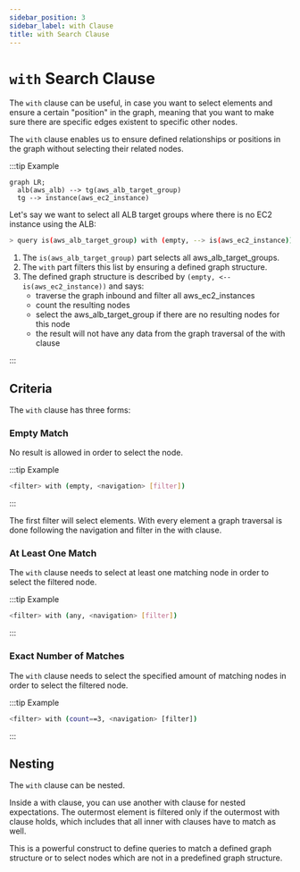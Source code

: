 ```yaml
---
sidebar_position: 3
sidebar_label: with Clause
title: with Search Clause
---
```


# `with` Search Clause

The `with` clause can be useful, in case you want to select elements and ensure a certain "position" in the graph, meaning that you want to make sure there are specific edges existent to specific other nodes.

The `with` clause enables us to ensure defined relationships or positions in the graph without selecting their related nodes.

:::tip Example

```mermaid
graph LR;
  alb(aws_alb) --> tg(aws_alb_target_group)
  tg --> instance(aws_ec2_instance)
```

Let's say we want to select all ALB target groups where there is no EC2 instance using the ALB:

```bash
> query is(aws_alb_target_group) with (empty, --> is(aws_ec2_instance))
```

1. The `is(aws_alb_target_group)` part selects all aws_alb_target_groups.
2. The `with` part filters this list by ensuring a defined graph structure.
3. The defined graph structure is described by `(empty, <-- is(aws_ec2_instance))` and says:
   - traverse the graph inbound and filter all aws_ec2_instances
   - count the resulting nodes
   - select the aws_alb_target_group if there are no resulting nodes for this node
   - the result will not have any data from the graph traversal of the with clause

:::

## Criteria

The `with` clause has three forms:

### Empty Match

No result is allowed in order to select the node.

:::tip Example

```bash
<filter> with (empty, <navigation> [filter])
```

:::

The first filter will select elements. With every element a graph traversal is done following the navigation and filter in the with clause.

### At Least One Match

The `with` clause needs to select at least one matching node in order to select the filtered node.

:::tip Example

```bash
<filter> with (any, <navigation> [filter])
```

:::

### Exact Number of Matches

The `with` clause needs to select the specified amount of matching nodes in order to select the filtered node.

:::tip Example

```bash
<filter> with (count==3, <navigation> [filter])
```

:::

## Nesting

The `with` clause can be nested.

Inside a with clause, you can use another with clause for nested expectations. The outermost element is filtered only if the outermost with clause holds, which includes that all inner with clauses have to match as well.

This is a powerful construct to define queries to match a defined graph structure or to select nodes which are not in a predefined graph structure.
